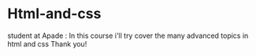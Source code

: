 # Html-and-css
student at Apade :
In this course i'll try cover the many advanced topics in html and css
Thank you! 
